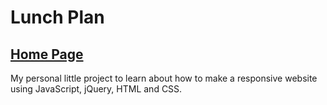 # Lunch Plan

## [Home Page](https://trungvuh.github.io/LunchPlan/)

My personal little project to learn about how to make a responsive website using JavaScript, jQuery, HTML and CSS.